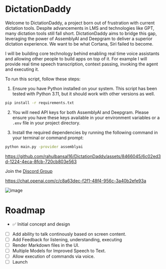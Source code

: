 # DictationDaddy 


Welcome to DictationDaddy, a project born out of frustration with current dictation tools. Despite advancements in LMS and technologies like GPT, many dictation tools still fall short. DictationDaddy aims to bridge this gap, leveraging the power of AssemblyAI and Deepgram to deliver a superior dictation experience. We want to be what Cortana, Siri failed to become.

I will be building core technology behind enabling real time voice assistants and allowing other people to build apps on top of it. For example I will provide real time speech transcription, context passing, invoking the agent and executing it.

To run this script, follow these steps:

1. Ensure you have Python installed on your system. This script has been tested with Python 3.11, but it should work with other versions as well.
```sh
pip install -r requirements.txt
```

2. You will need API keys for both AssemblyAI and Deepgram. Please ensure you have these keys available in your environment variables or a `.env` file in your project directory.

3. Install the required dependencies by running the following command in your terminal or command prompt:
```sh
python main.py -provider assemblyai
```


https://github.com/rahulbansal16/DictationDaddy/assets/8466045/6c02ed3d-1224-4eca-8fcb-720cb803e563


Join the [Discord Group](https://discord.gg/WAcBZHvunz)

https://chat.openai.com/c/c8a63dec-f2f1-48f4-956c-3a40b2efe93a



![image](https://github.com/rahulbansal16/DictationDaddy/assets/8466045/89264f5e-18ad-4527-b804-1160c452b902)

# Roadmap

- ✅ Initial concept and design
- [ ] Add ability to talk continously based on screen content.
- [ ] Add Feedback for listening, understanding, executing
- [ ] Render Markdown files in the UI. 
- [ ] Multiple Models for Improved Speech to Text.
- [ ] Allow execution of commands via voice.
- [ ] Launch
